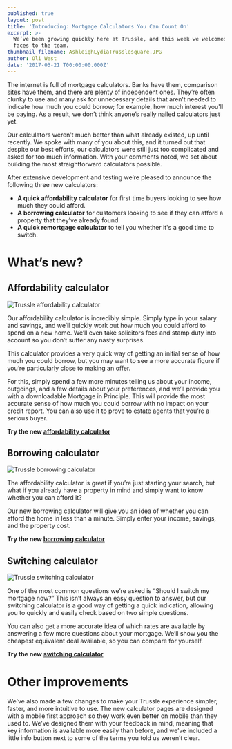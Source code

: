 ```yaml
---
published: true
layout: post
title: 'Introducing: Mortgage Calculators You Can Count On'
excerpt: >-
  We’ve been growing quickly here at Trussle, and this week we welcomed two new
  faces to the team.
thumbnail_filename: AshleighLydiaTrusslesquare.JPG
author: Oli West
date: '2017-03-21 T00:00:00.000Z'
---
```

The internet is full of mortgage calculators. Banks have them, comparison sites have them, and there are plenty of independent ones. They’re often clunky to use and many ask for unnecessary details that aren’t needed to indicate how much you could borrow; for example, how much interest you'll be paying. As a result, we don’t think anyone’s really nailed calculators just yet.

Our calculators weren’t much better than what already existed, up until recently. We spoke with many of you about this, and it turned out that despite our best efforts, our calculators were still just too complicated and asked for too much information. With your comments noted, we set about building the most straightforward calculators possible.

After extensive development and testing we’re pleased to announce the following three new calculators:
- **A quick affordability calculator** for first time buyers looking to see how much they could afford.
- **A borrowing calculator** for customers looking to see if they can afford a property that they’ve already found.
- **A quick remortgage calculator** to tell you whether it's a good time to switch.

# What’s new?

## Affordability calculator

![Trussle affordability calculator]({{site.baseurl}}/images/post_images/Gif1.gif)

Our affordability calculator is incredibly simple. Simply type in your salary and savings, and we’ll quickly work out how much you could afford to spend on a new home. We’ll even take solicitors fees and stamp duty into account so you don’t suffer any nasty surprises.

This calculator provides a very quick way of getting an initial sense of how much you could borrow, but you may want to see a more accurate figure if you’re particularly close to making an offer.

For this, simply spend a few more minutes telling us about your income, outgoings, and a few details about your preferences, and we’ll provide you with a downloadable Mortgage in Principle. This will provide the most accurate sense of how much you could borrow with no impact on your credit report. You can also use it to prove to estate agents that you’re a serious buyer.

**Try the new [affordability calculator](https://apply.trussle.com/affordability-calculator)**

## Borrowing calculator

![Trussle borrowing calculator]({{site.baseurl}}/images/post_images/Gif2.gif)

The affordability calculator is great if you’re just starting your search, but what if you already have a property in mind and simply want to know whether you can afford it?

Our new borrowing calculator will give you an idea of whether you can afford the home in less than a minute. Simply enter your income, savings, and the property cost.

**Try the new [borrowing calculator](https://apply.trussle.com/affordability-calculator-offer-accepted)**

## Switching calculator

![Trussle switching calculator]({{site.baseurl}}/images/post_images/Gif3.gif)

One of the most common questions we’re asked is “Should I switch my mortgage now?” This isn’t always an easy question to answer, but our switching calculator is a good way of getting a quick indication, allowing you to quickly and easily check based on two simple questions.

You can also get a more accurate idea of which rates are available by answering a few more questions about your mortgage. We’ll show you the cheapest equivalent deal available, so you can compare for yourself.

**Try the new [switching calculator](https://apply.trussle.com/remortgage-quick-check)**

# Other improvements

We’ve also made a few changes to make your Trussle experience simpler, faster, and more intuitive to use. The new calculator pages are designed with a mobile first approach so they work even better on mobile than they used to. We’ve designed them with your feedback in mind, meaning that key information is available more easily than before, and we’ve included a little info button next to some of the terms you told us weren’t clear.
